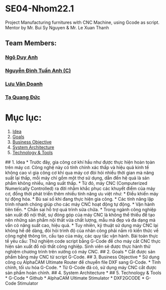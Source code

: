 # SE04-Nhom22.1
Project Manufacturing furnitures with CNC Machine, using Gcode as script. Mentor by Mr. Bui Sy Nguyen & Mr. Le Xuan Thanh

## Team Members:
### [Ngô Duy Anh](https://www.facebook.com/anh.duy.11/)
### [Nguyễn Đình Tuấn Anh (C)](https://www.facebook.com/rekt.anh/)
### [Lưu Văn Doanh](https://www.facebook.com/luu.danh.50702)
### [Tạ Quang Đức](https://www.facebook.com/duc.ta.14473)

# Mục lục:
1. [Idea](#idea)
2. [Goals](#goals)
3. [Business Objective](#business-objective)
4. [System Architecture](#system-architecture)
5. [Technology & Tools](#technology-&-tools)

<a name="idea"/>
## 1. Idea
* Trước đây, gia công cơ khí hầu như được thực hiện hoàn toàn trên máy cơ. Công nghệ này có tính chính xác thấp và hiệu quả kinh tế không cao vì gia công cơ khí qua máy cơ đòi hỏi nhiều thời gian mà năng suất lại thấp, mỗi máy chỉ gồm một thợ sử dụng, dẫn đến hệ quả là sản phẩm không nhiều, năng suất thấp.
* Từ đó, máy CNC (Computerized Numerically Controlled) ra đời nhằm khắc phục các khuyết điểm của máy cơ, đồng thời phát triển thêm nhiều tính năng ưu việt như: 
  * Điều khiển máy tự động hóa.
  * Bù sai số khi đang thực hiện gia công. 
  * Các tính năng lập trình nhanh chóng giúp cho các máy CNC hoạt động tự động. 
  * Vận hành tiên tiến.
  * Chẩn sai hỗ trợ quá trình sửa chữa.
* Trong ngành công nghiệp sản xuất đồ nội thất, sự đóng góp của máy CNC là không thể thiếu để tạo nên những sản phẩm nội thất vừa chất lượng, mẫu mã đẹp và đa dạng mà vẫn có năng suất cao, hiệu quả.
* Tuy nhiên, kỹ thuật sử dụng máy CNC lại không hề dễ dàng, đòi hỏi trình độ của nhân công phải nắm rõ kiến thức về công nghệ thông tin, cấu tạo của máy, các quy tắc vận hành. Bài toán thực tế yêu cầu: Thử nghiệm code script bằng G-Code để cho máy cắt CNC thực hiện sản xuất đồ nội thất công nghiệp. Sinh viên sẽ được thực hành thử nghiệm chương trình trên xưởng có máy CNC.

<a name="goals"/>
## 2. Goals
* Cắt được sản phẩm bằng máy CNC từ script G-Code.

<a name="business-objective"/>
## 3. Business Objective
* Sử dụng công cụ AlphaCAM Ultimate Router để chuyển file DXF sang G-Code.
* Tinh chỉnh, tối ưu hóa G-Code.
* Từ G-Code đã có, sử dụng máy CNC cắt được sản phẩm hoàn chỉnh.

<a name="system-architecture"/>
## 4. System Architecture
* 

<a name="technology-&-tools"/>
## 5. Technology & Tools
* G-Code
* Github
* AlphaCAM Ultimate Stimulator
* DXF2GCODE
* G-Code Stimulator

